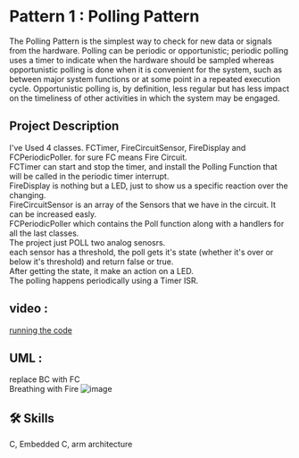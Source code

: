 
# Pattern 1 : Polling Pattern

The Polling Pattern is the simplest way to check for new data or signals from the hardware. Polling can be periodic or opportunistic; periodic polling uses a timer to indicate when the hardware should be sampled whereas opportunistic polling is done when it is convenient for the system, such as between major system functions or at some point in a repeated execution cycle. Opportunistic polling is, by definition, less regular but has less impact on the timeliness of other activities in which the system may be engaged.

## Project Description
I've Used 4 classes. FCTimer, FireCircuitSensor, FireDisplay and FCPeriodicPoller. for sure FC means Fire Circuit.<br>
FCTimer can start and stop the timer, and install the Polling Function that will be called in the periodic timer interrupt.<br>
FireDisplay is nothing but a LED, just to show us a specific reaction over the changing.<br>
FireCircuitSensor is an array of the Sensors that we have in the circuit. It can be increased easly.<br>
FCPeriodicPoller which contains the Poll function along with a handlers for all the last classes.<br>
The project just POLL two analog senosrs.<br>
each sensor has a threshold, the poll gets it's state (whether it's over or below it's threshold) and return false or true.<br>
After getting the state, it make an action on a LED.<br>
The polling happens periodically using a Timer ISR.<br>

## video : 
[running the code](https://youtu.be/goLU79OLUzw)<br>

## UML : 
replace BC with FC <br>
Breathing with Fire
![image](https://user-images.githubusercontent.com/63866803/236702240-b46c9aef-c8f0-42f8-a822-fc7d002ced5e.png)


## 🛠 Skills
C, Embedded C, arm architecture

